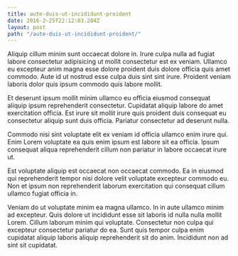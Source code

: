 ```yaml
---
title: aute-duis-ut-incididunt-proident
date: 2016-2-25T22:12:03.284Z
layout: post
path: "/aute-duis-ut-incididunt-proident/"
---
```


Aliquip cillum minim sunt occaecat dolore in. Irure culpa nulla ad fugiat labore consectetur adipisicing ut mollit consectetur est ex veniam. Ullamco eu excepteur anim magna esse dolore proident duis dolore officia quis amet commodo. Aute id ut nostrud esse culpa duis sint sint irure. Proident veniam laboris dolor quis ipsum commodo quis labore mollit.

Et deserunt ipsum mollit minim ullamco eu officia eiusmod consequat aliquip ipsum reprehenderit consectetur. Cupidatat aliquip labore do amet exercitation officia. Est irure sit mollit irure quis proident duis consequat eu consectetur aliquip sunt duis officia. Pariatur consectetur ad deserunt nulla.

Commodo nisi sint voluptate elit ex veniam id officia ullamco enim irure qui. Enim Lorem voluptate ea quis enim ipsum est labore sit ea officia. Ipsum consequat aliqua reprehenderit cillum non pariatur in labore occaecat irure ut.

Est voluptate aliquip est occaecat non occaecat commodo. Ea in eiusmod qui reprehenderit tempor nisi dolore velit voluptate excepteur commodo eu. Non et ipsum non reprehenderit laborum exercitation qui consequat cillum ullamco fugiat officia in.

Veniam do ut voluptate minim ea magna ullamco. In in aute ullamco minim ad excepteur. Quis dolore ut incididunt esse sit laboris id nulla nulla mollit Lorem. Cillum laborum minim qui voluptate. Consectetur non culpa qui excepteur consectetur pariatur do ea. Sunt quis tempor culpa enim cupidatat aliquip laboris aliquip reprehenderit sit do anim. Incididunt non ad sint sit cupidatat.